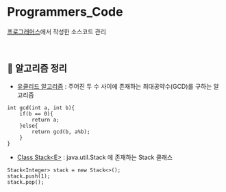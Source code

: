 # Programmers_Code

[프로그래머스](https://programmers.co.kr/learn/challenges)에서 작성한 소스코드 관리 

<br>

## 🌳 알고리즘 정리
- [유클리드 알고리즘](https://blockdmask.tistory.com/53) : 주어진 두 수 사이에 존재하는 최대공약수(GCD)를 구하는 알고리즘
```
int gcd(int a, int b){
    if(b == 0){
        return a;
    }else{
        return gcd(b, a%b);
    }
}
```

- [Class Stack\<E>](https://docs.oracle.com/javase/7/docs/api/java/util/Stack.html) : java.util.Stack 에 존재하는 Stack 클래스
```
Stack<Integer> stack = new Stack<>();
stack.push(1);
stack.pop();
```
